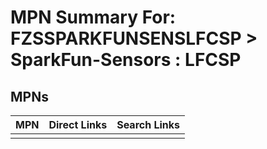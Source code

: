 



# MPN Summary For: FZSSPARKFUNSENSLFCSP > SparkFun-Sensors : LFCSP

## MPNs
  

|MPN|Direct Links|Search Links|
| :--- | :--- | :--- |
||||
